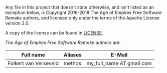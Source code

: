 Any file in this project that doesn't state otherwise, and isn't listed as an
exception below, is Copyright 2016-2018 The Age of Empires Free Software Remake
authors, and licensed only under the terms of the Apache License version 2.0.

A copy of the license can be found in [LICENSE](/LICENSE).

_The Age of Empires Free Software Remake authors_ are:

| Full name                | Aliases  | E-Mail                    |
|--------------------------|----------|---------------------------|
| Folkert van Verseveld    | methos   | my_full_name AT gmail com |
